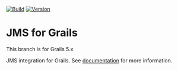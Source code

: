 [![Build](https://github.com/gpc/jms/actions/workflows/build.yml/badge.svg)](https://github.com/gpc/jms/actions/workflows/build.yml) [![Version](https://badgen.net/github/tag/gpc/jms)](https://github.com/gpc/jms/releases)

JMS for Grails
==============
This branch is for Grails 5.x

JMS integration for Grails. See [documentation](http://gpc.github.io/jms/latest/) for more information.
